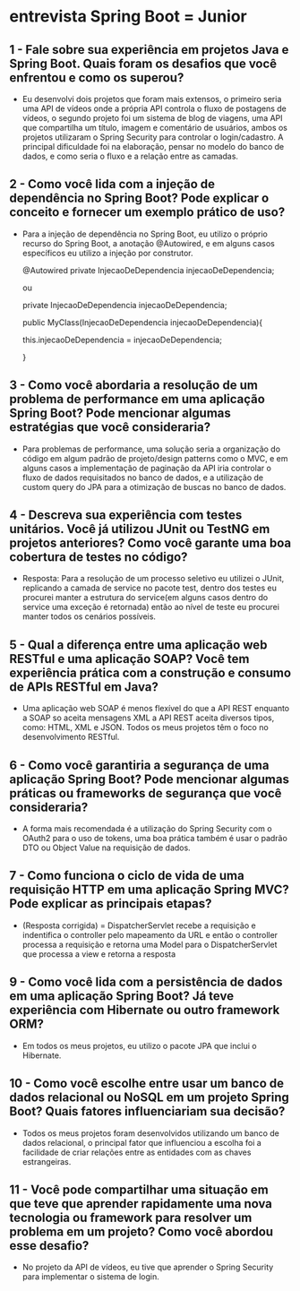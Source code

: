 # entrevista Spring Boot = Junior
## 1 - Fale sobre sua experiência em projetos Java e Spring Boot. Quais foram os desafios que você enfrentou e como os superou?

- Eu desenvolvi dois projetos que foram mais extensos, o primeiro seria uma API de vídeos onde a própria API controla o fluxo de postagens de vídeos, o segundo projeto foi um sistema de blog de viagens, uma API que compartilha um título, imagem e comentário de usuários, ambos os projetos utilizaram o Spring Security para controlar o login/cadastro. A principal dificuldade foi na elaboração, pensar no modelo do banco de dados, e como seria o fluxo e a relação entre as camadas.

## 2 - Como você lida com a injeção de dependência no Spring Boot? Pode explicar o conceito e fornecer um exemplo prático de uso?

- Para a injeção de dependência no Spring Boot, eu utilizo o próprio recurso do Spring Boot, a anotação @Autowired, e em alguns casos específicos eu utilizo a injeção por construtor.
 
    @Autowired
    private InjecaoDeDependencia injecaoDeDependencia;

  ou

  private InjecaoDeDependencia injecaoDeDependencia;

  public MyClass(InjecaoDeDependencia injecaoDeDependencia){
  
     this.injecaoDeDependencia = injecaoDeDependencia;
  
  }

## 3 - Como você abordaria a resolução de um problema de performance em uma aplicação Spring Boot? Pode mencionar algumas estratégias que você consideraria?

- Para problemas de performance, uma solução seria a organização do código em algum padrão de projeto/design patterns como o MVC, e em alguns casos a implementação de paginação da API iria controlar o fluxo de dados requisitados no banco de dados, e a utilização de custom query do JPA para a otimização de buscas no banco de dados.

## 4 - Descreva sua experiência com testes unitários. Você já utilizou JUnit ou TestNG em projetos anteriores? Como você garante uma boa cobertura de testes no código?

- Resposta: Para a resolução de um processo seletivo eu utilizei o JUnit, replicando a camada de service no pacote test, dentro dos testes eu procurei manter a estrutura do service(em alguns casos dentro do service uma exceção é retornada) então ao nível de teste eu procurei manter todos os cenários possíveis.

## 5 - Qual a diferença entre uma aplicação web RESTful e uma aplicação SOAP? Você tem experiência prática com a construção e consumo de APIs RESTful em Java?

- Uma aplicação web SOAP é menos flexível do que a API REST enquanto a SOAP so aceita mensagens XML a API REST aceita diversos tipos, como: HTML, XML e JSON. Todos os meus projetos têm o foco no desenvolvimento RESTful.

## 6 - Como você garantiria a segurança de uma aplicação Spring Boot? Pode mencionar algumas práticas ou frameworks de segurança que você consideraria?

- A forma mais recomendada é a utilização do Spring Security com o OAuth2 para o uso de tokens, uma boa prática também é usar o padrão DTO ou Object Value na requisição de dados.

## 7 - Como funciona o ciclo de vida de uma requisição HTTP em uma aplicação Spring MVC? Pode explicar as principais etapas?

- (Resposta corrigida) = DispatcherServlet recebe a requisição e indentifica o controller pelo mapeamento da URL e então o controller processa a requisição e retorna uma Model para o DispatcherServlet que processa a view e retorna a resposta

## 9 - Como você lida com a persistência de dados em uma aplicação Spring Boot? Já teve experiência com Hibernate ou outro framework ORM?

 - Em todos os meus projetos, eu utilizo o pacote JPA que inclui o Hibernate.

## 10 - Como você escolhe entre usar um banco de dados relacional ou NoSQL em um projeto Spring Boot? Quais fatores influenciariam sua decisão?

 - Todos os meus projetos foram desenvolvidos utilizando um banco de dados relacional, o principal fator que influenciou a escolha foi a facilidade de criar relações entre as entidades com as chaves estrangeiras.

## 11 - Você pode compartilhar uma situação em que teve que aprender rapidamente uma nova tecnologia ou framework para resolver um problema em um projeto? Como você abordou esse desafio?

 - No projeto da API de vídeos, eu tive que aprender o Spring Security para implementar o sistema de login.
